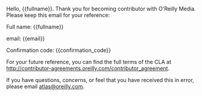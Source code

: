 Hello, {{fullname}}.  Thank you for becoming contributor with O'Reilly Media.  Please keep this email for your reference:

Full name: {{fullname}}

email: {{email}}

Confirmation code: {{confirmation_code}}

For your future reference, you can find the full terms of the CLA at http://contributor-agreements.oreilly.com/contributor_agreement.

If you have questions, concerns, or feel that you have received this in error, please email atlas@oreilly.com.
